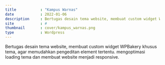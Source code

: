 ```yaml
---
title           : "Kampus Warnas"
date            : 2022-01-06
description     : Bertugas desain tema website, membuat custom widget WPBakery khusus tema, agar memudahkan pengeditan element tertentu. mengoptimasi loading tema dan membuat website menjadi responsive.
site            : #
thumbnail       : cover/kampus_warnas.png
type			: Wordpress
---
```


Bertugas desain tema website, membuat custom widget WPBakery khusus tema, agar memudahkan pengeditan element tertentu. mengoptimasi loading tema dan membuat website menjadi responsive.